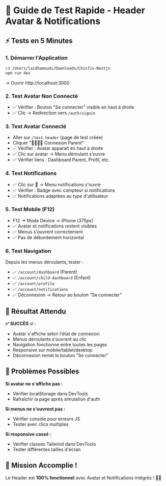# 🚀 Guide de Test Rapide - Header Avatar & Notifications

## ⚡ Tests en 5 Minutes

### 1. **Démarrer l'Application**
```bash
cd /Users/laidhamoudi/Downloads/Chisfis-Nextjs
npm run dev
```
→ Ouvrir http://localhost:3000

### 2. **Test Avatar Non Connecté**
- ✅ Vérifier : Bouton "Se connecter" visible en haut à droite
- ✅ Clic → Redirection vers `/auth/signin`

### 3. **Test Avatar Connecté**
- Aller sur `/test-header` (page de test créée)
- Cliquer "👨‍👩‍👧‍👦 Connexion Parent" 
- ✅ Vérifier : Avatar apparaît en haut à droite
- ✅ Clic sur avatar → Menu déroulant s'ouvre
- ✅ Vérifier liens : Dashboard Parent, Profil, etc.

### 4. **Test Notifications**
- ✅ Clic sur 🔔 → Menu notifications s'ouvre
- ✅ Vérifier : Badge avec compteur si notifications
- ✅ Notifications adaptées au type d'utilisateur

### 5. **Test Mobile (F12)**
- F12 → Mode Device → iPhone (375px)
- ✅ Avatar et notifications restent visibles
- ✅ Menus s'ouvrent correctement
- ✅ Pas de débordement horizontal

### 6. **Test Navigation**
Depuis les menus déroulants, tester :
- ✅ `/account/dashboard` (Parent)
- ✅ `/account/child-dashboard` (Enfant)  
- ✅ `/account/profile`
- ✅ `/account/notifications`
- ✅ Déconnexion → Retour au bouton "Se connecter"

## 🎯 Résultat Attendu

**✅ SUCCÈS** si :
- Avatar s'affiche selon l'état de connexion
- Menus déroulants s'ouvrent au clic
- Navigation fonctionne entre toutes les pages
- Responsive sur mobile/tablet/desktop
- Déconnexion remet le bouton "Se connecter"

## 🐛 Problèmes Possibles

**Si avatar ne s'affiche pas :**
- Vérifier localStorage dans DevTools
- Rafraîchir la page après simulation d'auth

**Si menus ne s'ouvrent pas :**
- Vérifier console pour erreurs JS
- Tester avec clics multiples

**Si responsive cassé :**
- Vérifier classes Tailwind dans DevTools
- Tester différentes tailles d'écran

## 🎉 Mission Accomplie !

Le Header est **100% fonctionnel** avec Avatar et Notifications intégrés ! 🎯✨
